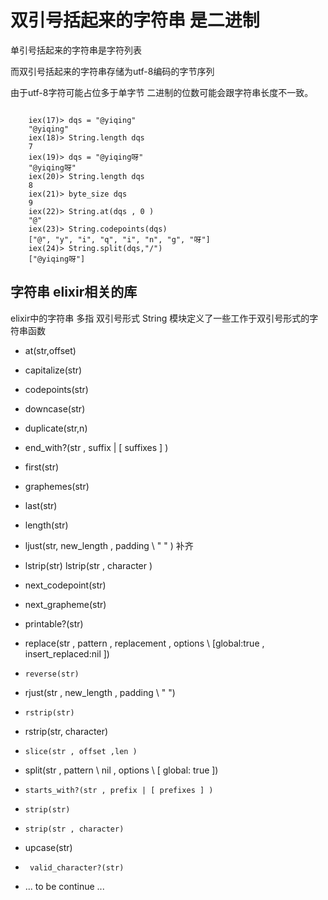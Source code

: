 双引号括起来的字符串 是二进制
==========================

单引号括起来的字符串是字符列表

而双引号括起来的字符串存储为utf-8编码的字节序列

由于utf-8字符可能占位多于单字节 二进制的位数可能会跟字符串长度不一致。

~~~[iex]

    iex(17)> dqs = "@yiqing"
    "@yiqing"
    iex(18)> String.length dqs
    7
    iex(19)> dqs = "@yiqing呀"
    "@yiqing呀"
    iex(20)> String.length dqs
    8
    iex(21)> byte_size dqs
    9
    iex(22)> String.at(dqs , 0 )
    "@"
    iex(23)> String.codepoints(dqs)
    ["@", "y", "i", "q", "i", "n", "g", "呀"]
    iex(24)> String.split(dqs,"/")
    ["@yiqing呀"]
~~~

##  字符串  elixir相关的库

elixir中的字符串 多指 双引号形式 
String 模块定义了一些工作于双引号形式的字符串函数
-  at(str,offset)

-  capitalize(str)

-  codepoints(str)

-  downcase(str)

-  duplicate(str,n)

-  end_with?(str , suffix | [ suffixes ] )

-   first(str)

-  graphemes(str)

-   last(str)

-   length(str)

-   ljust(str, new_length , padding \\ " " )  补齐

-   lstrip(str)
     lstrip(str , character )
     
-   next_codepoint(str)
     
-    next_grapheme(str)
     
-    printable?(str)
     
-    replace(str , pattern , replacement , options \\ [global:true , insert_replaced:nil ])    
 
-     reverse(str)
 
 -    rjust(str , new_length , padding \\ " ")
 
 -     rstrip(str)
 
 -    rstrip(str, character)
 
 -     slice(str , offset ,len )
 
 -    split(str , pattern \\ nil , options \\ [ global: true ])
 
 -     starts_with?(str , prefix | [ prefixes ] )
 
 -     strip(str)
 
 -     strip(str , character)
 
 -    upcase(str)
 
 -      valid_character?(str)
 
 -    ...  to be continue ...
